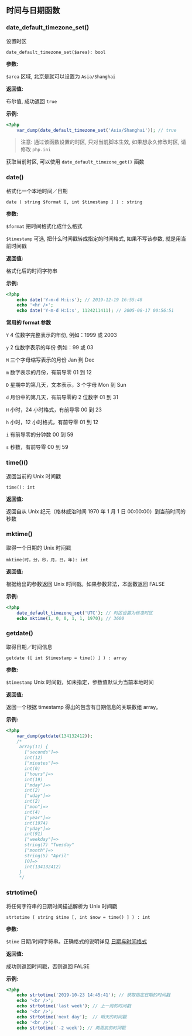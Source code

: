 ## 时间与日期函数

### date_default_timezone_set()

设置时区

```
date_default_timezone_set($area): bool
```

**参数:**

`$area` 区域, 北京是就可以设置为 `Asia/Shanghai`

**返回值:**

布尔值, 成功返回 `true` 

**示例:**

```php
<?php
	var_dump(date_default_timezone_set('Asia/Shanghai')); // true
```

> 注意: 通过该函数设置的时区, 只对当前脚本生效, 如果想永久修改时区, 请修改 `php.ini`

获取当前时区, 可以使用 `date_default_timezone_get()` 函数

### date()

格式化一个本地时间／日期

```
date ( string $format [, int $timestamp ] ) : string
```

**参数:**

`$format` 把时间格式化成什么格式

`$timestamp` 可选, 把什么时间戳转成指定的时间格式, 如果不写该参数, 就是用当前时间戳

**返回值:**

格式化后的时间字符串

**示例:**

```php
<?php
	echo date('Y-m-d H:i:s'); // 2019-12-19 16:55:48
	echo '<hr />';
	echo date('Y-m-d H:i:s', 1124211411); // 2005-08-17 00:56:51
```

**常用的 format 参数**

`Y` 4 位数字完整表示的年份, 例如：1999 或 2003

`y` 2 位数字表示的年份	例如：99 或 03

`M` 三个字母缩写表示的月份	Jan 到 Dec

`m` 数字表示的月份，有前导零	01 到 12

`D` 星期中的第几天，文本表示，3 个字母	Mon 到 Sun

`d` 月份中的第几天，有前导零的 2 位数字	01 到 31

`H` 小时，24 小时格式，有前导零	00 到 23

`h` 小时，12 小时格式，有前导零	01 到 12

`i` 有前导零的分钟数	00 到 59

`s` 秒数，有前导零	00 到 59

### time()()

返回当前的 Unix 时间戳

```
time(): int
```

**返回值:**

返回自从 Unix 纪元（格林威治时间 1970 年 1 月 1 日 00:00:00）到当前时间的秒数

### mktime()

取得一个日期的 Unix 时间戳

```
mktime(时，分，秒，月，日，年): int
```

**返回值:**

根据给出的参数返回 Unix 时间戳。如果参数非法，本函数返回 FALSE

**示例:**

```php
<?php
	date_default_timezone_set('UTC'); // 时区设置为标准时区
	echo mktime(1, 0, 0, 1, 1, 1970); // 3600
```

### getdate()

取得日期／时间信息

```
getdate ([ int $timestamp = time() ] ) : array
```

**参数:**

`$timestamp` Unix 时间戳，如未指定，参数值默认为当前本地时间

**返回值:**

返回一个根据 timestamp 得出的包含有日期信息的关联数组 array。 

**示例:**

```php
<?php
	var_dump(getdate(134132412)); 
	/*
	 array(11) {
	   ["seconds"]=>
	   int(12)
	   ["minutes"]=>
	   int(0)
	   ["hours"]=>
	   int(19)
	   ["mday"]=>
	   int(2)
	   ["wday"]=>
	   int(2)
	   ["mon"]=>
	   int(4)
	   ["year"]=>
	   int(1974)
	   ["yday"]=>
	   int(91)
	   ["weekday"]=>
	   string(7) "Tuesday"
	   ["month"]=>
	   string(5) "April"
	   [0]=>
	   int(134132412)
	 }
	 */
```

### strtotime()

将任何字符串的日期时间描述解析为 Unix 时间戳

```
strtotime ( string $time [, int $now = time() ] ) : int
```

**参数:**

`$time`  日期/时间字符串。正确格式的说明详见 [日期与时间格式](https://www.php.net/manual/zh/datetime.formats.php)

**返回值:**

成功则返回时间戳，否则返回 FALSE

**示例:**

```php
<?php
	echo strtotime('2019-10-23 14:45:41'); // 获取指定日期的时间戳
	echo '<br />';
	echo strtotime('last week'); // 上一周的时间戳
	echo '<br />';
	echo strtotime('next day');  // 明天的时间戳
	echo '<br />';
	echo strtotime('-2 week'); // 两周前的时间戳
```
